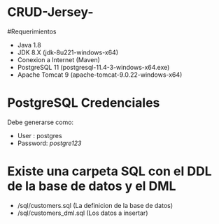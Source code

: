 # CRUD-Jersey-

#Requerimientos

- Java 1.8
- JDK 8.X (jdk-8u221-windows-x64)
- Conexion a Internet (Maven)
- PostgreSQL 11 (postgresql-11.4-3-windows-x64.exe)
- Apache Tomcat 9 (apache-tomcat-9.0.22-windows-x64)


# PostgreSQL Credenciales

Debe generarse como:
- User : postgres
- Password: *postgre123*


# Existe una carpeta SQL con el DDL de la base de datos y el DML

- /sql/customers.sql (La definicion de la base de datos)
- /sql/customers_dml.sql (Los datos a insertar)


